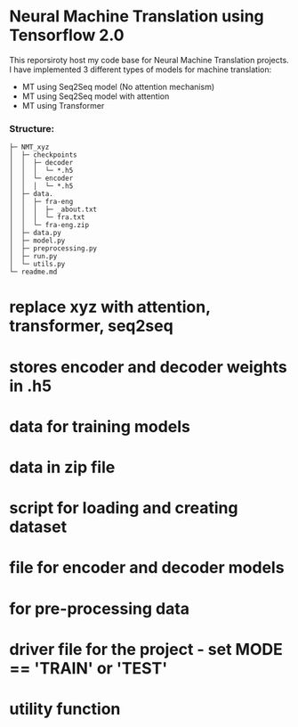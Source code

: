 # Neural Machine Translation using Tensorflow 2.0

This reporsiroty host my code base for Neural Machine Translation projects. I have implemented 3 different types of models for machine translation:
 - MT using Seq2Seq model (No attention mechanism)
 - MT using Seq2Seq model with attention
 - MT using Transformer 
 
 
 ### Structure: 
```
├─ NMT_xyz             
│  ├─ checkpoints      
│  │  ├─ decoder
│  │  │  └─ *.h5
│  │  └─ encoder
│  │  │  └─ *.h5
│  ├─ data.             
│  │  ├─ fra-eng
│  │  │  ├─ _about.txt
│  │  │  └─ fra.txt
│  │  └─ fra-eng.zip   
│  ├─ data.py           
│  ├─ model.py         
│  ├─ preprocessing.py
│  ├─ run.py            
│  └─ utils.py          
└─ readme.md            
```
 
 # replace xyz with attention, transformer, seq2seq
# stores encoder and decoder weights in .h5
# data for training models
# data in zip file
# script for loading and creating dataset
# file for encoder and decoder models
# for pre-processing data
# driver file for the project - set MODE == 'TRAIN' or 'TEST'
# utility function 

